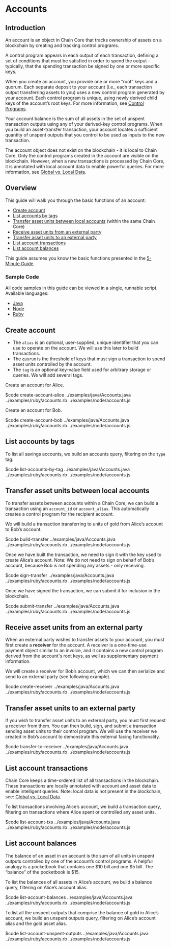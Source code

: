 # Accounts

## Introduction

An account is an object in Chain Core that tracks ownership of assets on a blockchain by creating and tracking control programs.

A control program appears in each output of each transaction, defining a set of conditions that must be satisfied in order to spend the output - typically, that the spending transaction be signed by one or more specific keys.

When you create an account, you provide one or more “root” keys and a quorum. Each separate deposit to your account (i.e., each transaction output transferring assets to you) uses a new control program generated by your account. Each control program is unique, using newly derived child keys of the account’s root keys. For more information, see [Control Programs](control-programs.md#account-control-programs).

Your account balance is the sum of all assets in the set of unspent transaction outputs using any of your derived-key control programs. When you build an asset-transfer transaction, your account locates a sufficient quantity of unspent outputs that you control to be used as inputs to the new transaction.

The account object does not exist on the blockchain - it is local to Chain Core. Only the control programs created in the account are visible on the blockchain. However, when a new transactions is processed by Chain Core, it is annotated with local account data to enable powerful queries. For more information, see [Global vs. Local Data](../learn-more/global-vs-local-data.md).

## Overview

This guide will walk you through the basic functions of an account:

* [Create account](#create-account)
* [List accounts by tags](#list-accounts-by-tags)
* [Transfer asset units between local accounts](#transfer-asset-units-between-local-accounts) (within the same Chain Core)
* [Receive asset units from an external party](#receive-asset-units-from-an-external-party)
* [Transfer asset units to an external party](#transfer-asset-units-to-an-external-party)
* [List account transactions](#list-account-transactions)
* [List account balances](#list-account-balances)

This guide assumes you know the basic functions presented in the [5-Minute Guide](../get-started/five-minute-guide.md).

### Sample Code

All code samples in this guide can be viewed in a single, runnable script. Available languages:

- [Java](../examples/java/Accounts.java)
- [Node](../examples/node/accounts.js)
- [Ruby](../examples/ruby/accounts.rb)

## Create account

* The `alias` is an optional, user-supplied, unique identifier that you can use to operate on the account. We will use this later to build transactions.
* The `quorum` is the threshold of keys that must sign a transaction to spend asset units controlled by the account.
* The `tag` is an optional key-value field used for arbitrary storage or queries. We will add several tags.

Create an account for Alice.

$code create-account-alice ../examples/java/Accounts.java ../examples/ruby/accounts.rb ../examples/node/accounts.js

Create an account for Bob.

$code create-account-bob ../examples/java/Accounts.java ../examples/ruby/accounts.rb ../examples/node/accounts.js

## List accounts by tags

To list all savings accounts, we build an accounts query, filtering on the `type` tag.

$code list-accounts-by-tag ../examples/java/Accounts.java ../examples/ruby/accounts.rb ../examples/node/accounts.js

## Transfer asset units between local accounts

To transfer assets between accounts within a Chain Core, we can build a transaction using an `account_id` or `account_alias`. This automatically creates a control program for the recipient account.

We will build a transaction transferring to units of gold from Alice’s account to Bob’s account.

$code build-transfer ../examples/java/Accounts.java ../examples/ruby/accounts.rb ../examples/node/accounts.js

Once we have built the transaction, we need to sign it with the key used to create Alice’s account. Note: We do not need to sign on behalf of Bob’s account, because Bob is not spending any assets - only receiving.

$code sign-transfer ../examples/java/Accounts.java ../examples/ruby/accounts.rb ../examples/node/accounts.js

Once we have signed the transaction, we can submit it for inclusion in the blockchain.

$code submit-transfer ../examples/java/Accounts.java ../examples/ruby/accounts.rb ../examples/node/accounts.js

## Receive asset units from an external party

When an external party wishes to transfer assets to your account, you must first create a **receiver** for the account. A receiver is a one-time-use payment object similar to an invoice, and it contains a new control program derived from the account's root keys, as well as supplementary payment information.

We will create a receiver for Bob’s account, which we can then serialize and send to an external party (see following example).

$code create-receiver ../examples/java/Accounts.java ../examples/ruby/accounts.rb ../examples/node/accounts.js

## Transfer asset units to an external party

If you wish to transfer asset units to an external party, you must first request a receiver from them. You can then build, sign, and submit a transaction sending asset units to their control program. We will use the receiver we created in Bob’s account to demonstrate this external facing functionality.

$code transfer-to-receiver ../examples/java/Accounts.java ../examples/ruby/accounts.rb ../examples/node/accounts.js

## List account transactions

Chain Core keeps a time-ordered list of all transactions in the blockchain. These transactions are locally annotated with account and asset data to enable intelligent queries. Note: local data is not present in the blockchain, see: [Global vs. Local Data](../learn-more/global-vs-local-data.md).

To list transactions involving Alice’s account, we build a transaction query, filtering on transactions where Alice spent or controlled any asset units.

$code list-account-txs ../examples/java/Accounts.java ../examples/ruby/accounts.rb ../examples/node/accounts.js

## List account balances

The balance of an asset in an account is the sum of all units in unspent outputs controlled by one of the account’s control programs. A helpful analogy is a pocketbook that contains one $10 bill and one $5 bill. The “balance” of the pocketbook is $15.

To list the balances of all assets in Alice’s account, we build a balance query, filtering on Alice’s account alias.

$code list-account-balances ../examples/java/Accounts.java ../examples/ruby/accounts.rb ../examples/node/accounts.js

To list all the unspent outputs that comprise the balance of gold in Alice’s account, we build an unspent outputs query, filtering on Alice’s account alias and the gold asset alias.

$code list-account-unspent-outputs ../examples/java/Accounts.java ../examples/ruby/accounts.rb ../examples/node/accounts.js

